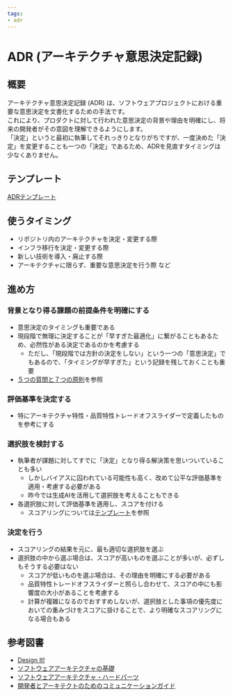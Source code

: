 ```yaml
---
tags:
- adr
---
```


# ADR (アーキテクチャ意思決定記録)

## 概要
アーキテクチャ意思決定記録 (ADR) は、ソフトウェアプロジェクトにおける重要な意思決定を文書化するための手法です。  
これにより、プロダクトに対して行われた意思決定の背景や理由を明確にし、将来の開発者がその意図を理解できるようにします。  
「決定」というと最初に執筆してそれっきりとなりがちですが、一度決めた「決定」を変更することも一つの「決定」であるため、ADRを見直すタイミングは少なくありません。  

## テンプレート
[ADRテンプレート](../../docs/template/adr-template.md)

## 使うタイミング
- リポジトリ内のアーキテクチャを決定・変更する際
- インフラ移行を決定・変更する際
- 新しい技術を導入・廃止する際
- アーキテクチャに限らず、重要な意思決定を行う際
など

## 進め方
### 背景となり得る課題の前提条件を明確にする
 - 意思決定のタイミングも重要である
 - 現段階で無理に決定することが「早すぎた最適化」に繋がることもあるため、必然性がある決定であるのかを考慮する
   - ただし、「現段階では方針の決定をしない」という一つの「意思決定」でもあるので、「タイミングが早すぎた」という記録を残しておくことも重要
 - [５つの質問と７つの原則](/docs/)を参照
### 評価基準を決定する
  - 特にアーキテクチャ特性・品質特性トレードオフスライダーで定義したものを参考にする
### 選択肢を検討する
  - 執筆者が課題に対してすでに「決定」となり得る解決策を思いついていることも多い
    - しかしバイアスに囚われている可能性も高く、改めて公平な評価基準を適用・考慮する必要がある
    - 昨今では生成AIを活用して選択肢を考えることもできる
  - 各選択肢に対して評価基準を適用し、スコアを付ける
    - スコアリングについては[テンプレート](../../docs/template/adr-template.md)を参照
### 決定を行う
  - スコアリングの結果を元に、最も適切な選択肢を選ぶ
  - 選択肢の中から選ぶ場合は、スコアが高いものを選ぶことが多いが、必ずしもそうする必要はない
    - スコアが低いものを選ぶ場合は、その理由を明確にする必要がある
    - 品質特性トレードオフスライダーと照らし合わせて、スコアの中にも影響度の大小があることを考慮する
    - 計算が複雑になるのでおすすめしないが、選択肢とした事項の優先度においての重みづけをスコアに掛けることで、より明確なスコアリングになる場合もある

## 参考図書
- [Design It!](https://www.oreilly.co.jp//books/9784873118956/)
- [ソフトウェアアーキテクチャの基礎](https://www.oreilly.co.jp/books/9784873119823/)
- [ソフトウェアアーキテクチャ・ハードパーツ](https://www.oreilly.co.jp/books/9784814400065/)
- [開発者とアーキテクトのためのコミュニケーションガイド](https://www.oreilly.co.jp/books/9784814401055/)

